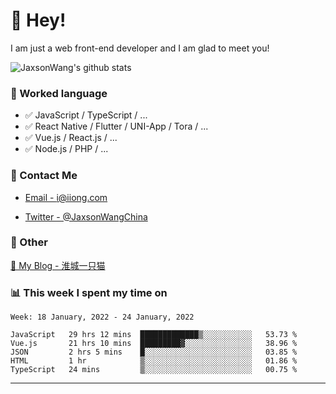 # 👋 Hey!

I am just a web front-end developer and I am glad to meet you!

![JaxsonWang's github stats](https://github-readme-stats.vercel.app/api?username=JaxsonWang&&show_icons=true&&title_color=1abc9c&&icon_color=1abc9c)


### 📝 Worked language

- ✅ JavaScript / TypeScript / ...
- ✅ React Native / Flutter / UNI-App / Tora / ...
- ✅ Vue.js / React.js / ...
- ✅ Node.js / PHP / ...

### 📮 Contact Me

- [Email - i@iiong.com](mailto:i@iiong.com)

- [Twitter - @JaxsonWangChina](https://twitter.com/JaxsonWangChina)

### 🤪 Other

[📌 My Blog - 淮城一只猫](https://iiong.com)

### 📊 This week I spent my time on

<!--START_SECTION:waka-->
```text
Week: 18 January, 2022 - 24 January, 2022

JavaScript   29 hrs 12 mins  █████████████▒░░░░░░░░░░░   53.73 % 
Vue.js       21 hrs 10 mins  █████████▓░░░░░░░░░░░░░░░   38.96 % 
JSON         2 hrs 5 mins    █░░░░░░░░░░░░░░░░░░░░░░░░   03.85 % 
HTML         1 hr            ▒░░░░░░░░░░░░░░░░░░░░░░░░   01.86 % 
TypeScript   24 mins         ▒░░░░░░░░░░░░░░░░░░░░░░░░   00.75 % 
```
<!--END_SECTION:waka-->

---
